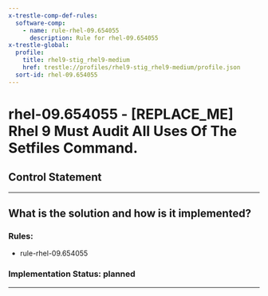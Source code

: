 ```yaml
---
x-trestle-comp-def-rules:
  software-comp:
    - name: rule-rhel-09.654055
      description: Rule for rhel-09.654055
x-trestle-global:
  profile:
    title: rhel9-stig_rhel9-medium
    href: trestle://profiles/rhel9-stig_rhel9-medium/profile.json
  sort-id: rhel-09.654055
---
```


# rhel-09.654055 - \[REPLACE_ME\] Rhel 9 Must Audit All Uses Of The Setfiles Command.

## Control Statement

______________________________________________________________________

## What is the solution and how is it implemented?

<!-- For implementation status enter one of: implemented, partial, planned, alternative, not-applicable -->

<!-- Note that the list of rules under ### Rules: is read-only and changes will not be captured after assembly to JSON -->

<!-- Add control implementation description here for control: rhel-09.654055 -->

### Rules:

  - rule-rhel-09.654055

### Implementation Status: planned

______________________________________________________________________
